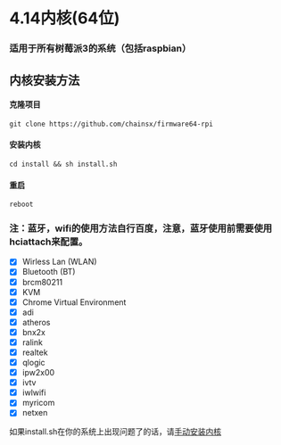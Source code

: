 # 4.14内核(64位)
### 适用于所有树莓派3的系统（包括raspbian）

## 内核安装方法

#### 克隆项目
`git clone https://github.com/chainsx/firmware64-rpi`
#### 安装内核
`cd install && sh install.sh`
#### 重启
`reboot`

### 注：蓝牙，wifi的使用方法自行百度，注意，蓝牙使用前需要使用hciattach来配置。

- [X] Wirless Lan (WLAN)
- [X] Bluetooth (BT)
- [X] brcm80211
- [X] KVM
- [X] Chrome Virtual Environment
- [X] adi
- [X] atheros
- [X] bnx2x
- [X] ralink
- [X] realtek
- [X] qlogic
- [X] ipw2x00
- [X] ivtv
- [X] iwlwifi
- [X] myricom
- [X] netxen

如果install.sh在你的系统上出现问题了的话，请[手动安装内核](https://github.com/chainsx/firmware64-rpi/wiki/手动安装内核)
